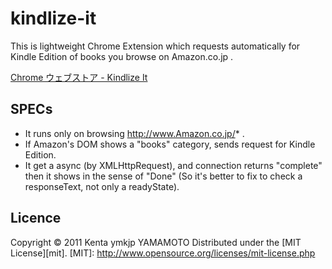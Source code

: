 kindlize-it
===========
This is lightweight Chrome Extension which requests automatically for Kindle Edition of books you browse on Amazon.co.jp .

<a href="https://chrome.google.com/webstore/detail/kindlize-it/pclldhodilcmpfipmbibehflengdachd?hl=ja">Chrome ウェブストア - Kindlize It</a>

SPECs
------
* It runs only on browsing http://www.Amazon.co.jp/* .
* If Amazon's DOM shows a "books" category, sends request for Kindle Edition.
* It get a async (by XMLHttpRequest), and connection returns "complete" then it shows in the sense of "Done" (So it's better to fix to check a responseText, not only a readyState).

Licence
-----
Copyright &copy; 2011 Kenta ymkjp YAMAMOTO
Distributed under the [MIT License][mit].
[MIT]: http://www.opensource.org/licenses/mit-license.php
